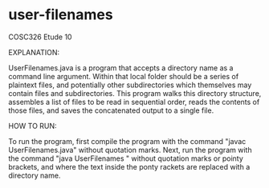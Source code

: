 # user-filenames
COSC326 Etude 10

EXPLANATION:

UserFilenames.java is a program that accepts a directory name as a command line argument. Within
that local folder should be a series of plaintext files, and potentially other subdirectories
which themselves may contain files and subdirectories. This program walks this
directory structure, assembles a list of files to be read in sequential order, reads the contents of those files, and saves the concatenated output to a single file.

HOW TO RUN:

To run the program, first compile the program with the command "javac UserFilenames.java" without quotation marks.
Next, run the program with the command "java UserFilenames <directory name>" without quotation marks or pointy brackets, and where the text inside the ponty rackets are replaced with a directory name.
